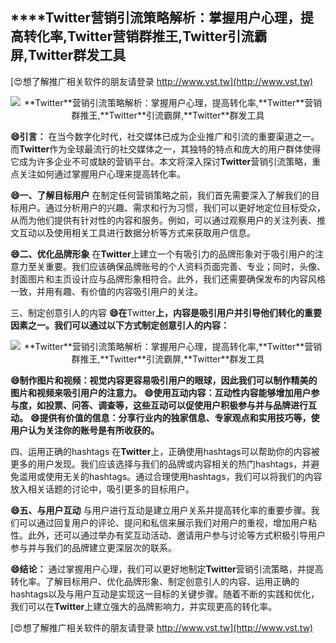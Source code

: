 ## ****Twitter**营销引流策略解析：掌握用户心理，提高转化率,**Twitter**营销群推王,**Twitter**引流霸屏,**Twitter**群发工具**

[😍想了解推广相关软件的朋友请登录 http://www.vst.tw](http://www.vst.tw)

 <center><img src="https://vst.tw/MP4/tuiguang/png/6.png" alt="**Twitter**营销引流策略解析：掌握用户心理，提高转化率,**Twitter**营销群推王,**Twitter**引流霸屏,**Twitter**群发工具"></center>

**😄引言：**
在当今数字化时代，社交媒体已成为企业推广和引流的重要渠道之一。而**Twitter**作为全球最流行的社交媒体之一，其独特的特点和庞大的用户群体使得它成为许多企业不可或缺的营销平台。本文将深入探讨**Twitter**营销引流策略，重点关注如何通过掌握用户心理来提高转化率。

**😄一、了解目标用户**
在制定任何营销策略之前，我们首先需要深入了解我们的目标用户。通过分析用户的兴趣、需求和行为习惯，我们可以更好地定位目标受众，从而为他们提供有针对性的内容和服务。例如，可以通过观察用户的关注列表、推文互动以及使用相关工具进行数据分析等方式来获取用户信息。

**😄二、优化品牌形象**
在**Twitter**上建立一个有吸引力的品牌形象对于吸引用户的注意力至关重要。我们应该确保品牌账号的个人资料页面完善、专业；同时，头像、封面图片和主页设计应与品牌形象相符合。此外，我们还需要确保发布的内容风格一致，并用有趣、有价值的内容吸引用户的关注。

三、制定创意引人的内容
**😄在**Twitter**上，内容是吸引用户并引导他们转化的重要因素之一。我们可以通过以下方式制定创意引人的内容：**

 <center><img src="https://vst.tw/MP4/tuiguang/png/8.png" alt="**Twitter**营销引流策略解析：掌握用户心理，提高转化率,**Twitter**营销群推王,**Twitter**引流霸屏,**Twitter**群发工具"></center>

**😄制作图片和视频：视觉内容更容易吸引用户的眼球，因此我们可以制作精美的图片和视频来吸引用户的注意力。**
**😄使用互动内容：互动性内容能够增加用户参与度，如投票、问答、调查等，这些互动可以促使用户积极参与并与品牌进行互动。**
**😄提供有价值的信息：分享行业内的独家信息、专家观点和实用技巧等，使用户认为关注你的账号是有所收获的。**

四、运用正确的hashtags
在**Twitter**上，正确使用hashtags可以帮助你的内容被更多的用户发现。我们应该选择与我们的品牌或内容相关的热门hashtags，并避免滥用或使用无关的hashtags。通过合理使用hashtags，我们可以将我们的内容放入相关话题的讨论中，吸引更多的目标用户。

**😄五、与用户互动**
与用户进行互动是建立用户关系并提高转化率的重要步骤。我们可以通过回复用户的评论、提问和私信来展示我们对用户的重视，增加用户粘性。此外，还可以通过举办有奖互动活动、邀请用户参与讨论等方式积极引导用户参与并与我们的品牌建立更深层次的联系。

**😄结论：**
通过掌握用户心理，我们可以更好地制定**Twitter**营销引流策略，并提高转化率。了解目标用户、优化品牌形象、制定创意引人的内容、运用正确的hashtags以及与用户互动是实现这一目标的关键步骤。随着不断的实践和优化，我们可以在**Twitter**上建立强大的品牌影响力，并实现更高的转化率。

[😍想了解推广相关软件的朋友请登录 http://www.vst.tw](http://www.vst.tw)



